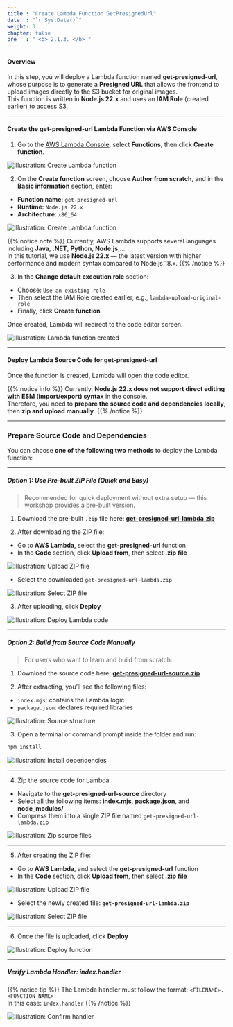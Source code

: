 ```yaml
---
title : "Create Lambda Function GetPresignedUrl"
date  : "`r Sys.Date()`"
weight: 3
chapter: false
pre   : " <b> 2.1.3. </b> "
---
```


#### Overview

In this step, you will deploy a Lambda function named **get-presigned-url**, whose purpose is to generate a **Presigned URL** that allows the frontend to upload images directly to the S3 bucket for original images.  
This function is written in **Node.js 22.x** and uses an **IAM Role** (created earlier) to access S3.

---

#### Create the get-presigned-url Lambda Function via AWS Console

1. Go to the [AWS Lambda Console](https://console.aws.amazon.com/lambda/home), select **Functions**, then click **Create function**.

![Illustration: Create Lambda function](/images/2-image-upload-and-resize/2.1-upload-original-image/14.png)

2. On the **Create function** screen, choose **Author from scratch**, and in the **Basic information** section, enter:

- **Function name**: `get-presigned-url`  
- **Runtime**: `Node.js 22.x`  
- **Architecture**: `x86_64`

![Illustration: Create Lambda function](/images/2-image-upload-and-resize/2.1-upload-original-image/16.png)

{{% notice note %}}
Currently, AWS Lambda supports several languages including **Java**, **.NET**, **Python**, **Node.js**,...  
In this tutorial, we use **Node.js 22.x** — the latest version with higher performance and modern syntax compared to Node.js 18.x.
{{% /notice %}}

3. In the **Change default execution role** section:

- Choose: `Use an existing role`  
- Then select the IAM Role created earlier, e.g., `lambda-upload-original-role`  
- Finally, click **Create function**

Once created, Lambda will redirect to the code editor screen.

![Illustration: Lambda function created](/images/2-image-upload-and-resize/2.1-upload-original-image/17-fetch.png)

---

#### Deploy Lambda Source Code for get-presigned-url

Once the function is created, Lambda will open the code editor.

{{% notice info %}}
Currently, **Node.js 22.x does not support direct editing with ESM (import/export) syntax** in the console.  
Therefore, you need to **prepare the source code and dependencies locally**, then **zip and upload manually**.
{{% /notice %}}

---

### Prepare Source Code and Dependencies

You can choose **one of the following two methods** to deploy the Lambda function:

---

##### **Option 1: Use Pre-built ZIP File (Quick and Easy)**  
> Recommended for quick deployment without extra setup — this workshop provides a pre-built version.

1. Download the pre-built `.zip` file here: [**get-presigned-url-lambda.zip**](/attachments/2-image-upload-and-resize/2.1-upload-original-image/get-presigned-url-lambda.zip)

2. After downloading the ZIP file:

- Go to **AWS Lambda**, select the **get-presigned-url** function  
- In the **Code** section, click **Upload from**, then select **.zip file**

![Illustration: Upload ZIP file](/images/2-image-upload-and-resize/2.1-upload-original-image/22.png)

- Select the downloaded `get-presigned-url-lambda.zip`

![Illustration: Select ZIP file](/images/2-image-upload-and-resize/2.1-upload-original-image/24.png)

3. After uploading, click **Deploy**

![Illustration: Deploy Lambda code](/images/2-image-upload-and-resize/2.1-upload-original-image/25.png)

---

##### **Option 2: Build from Source Code Manually**  
> For users who want to learn and build from scratch.

1. Download the source code here: [**get-presigned-url-source.zip**](/attachments/2-image-upload-and-resize/2.1-upload-original-image/get-presigned-url-source.zip)

2. After extracting, you’ll see the following files:

- `index.mjs`: contains the Lambda logic  
- `package.json`: declares required libraries

![Illustration: Source structure](/images/2-image-upload-and-resize/2.1-upload-original-image/18.png)

3. Open a terminal or command prompt inside the folder and run:

```bash
npm install
```

![Illustration: Install dependencies](/images/2-image-upload-and-resize/2.1-upload-original-image/19.png)

---

4. Zip the source code for Lambda

- Navigate to the **get-presigned-url-source** directory  
- Select all the following items: **index.mjs**, **package.json**, and **node_modules/**  
- Compress them into a single ZIP file named `get-presigned-url-lambda.zip`

![Illustration: Zip source files](/images/2-image-upload-and-resize/2.1-upload-original-image/20.png)

---

5. After creating the ZIP file:

- Go to **AWS Lambda**, and select the **get-presigned-url** function  
- In the **Code** section, click **Upload from**, then select **.zip file**

![Illustration: Upload ZIP file](/images/2-image-upload-and-resize/2.1-upload-original-image/22.png)

- Select the newly created file: **`get-presigned-url-lambda.zip`**

![Illustration: Select ZIP file](/images/2-image-upload-and-resize/2.1-upload-original-image/24.png)

---

6. Once the file is uploaded, click **Deploy**

![Illustration: Deploy function](/images/2-image-upload-and-resize/2.1-upload-original-image/25.png)

---

##### **Verify Lambda Handler: index.handler**
{{% notice tip %}}
The Lambda handler must follow the format: `<FILENAME>.<FUNCTION_NAME>`  
In this case: `index.handler`
{{% /notice %}}

![Illustration: Confirm handler](/images/2-image-upload-and-resize/2.1-upload-original-image/26.png)

